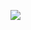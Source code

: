 [![](https://flat.badgen.net/badge/Designed%20by/@SpencerWoo/red)](https://github.com/spencerwooo/portfolio)